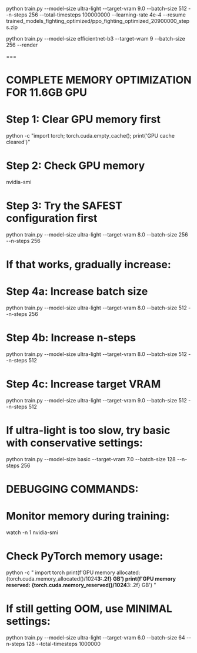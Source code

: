 




python train.py --model-size ultra-light --target-vram 9.0 --batch-size 512 --n-steps 256 --total-timesteps 100000000 --learning-rate 4e-4 --resume trained_models_fighting_optimized/ppo_fighting_optimized_20900000_steps.zip 



python train.py --model-size efficientnet-b3 --target-vram 9 --batch-size 256 --render



===


# COMPLETE MEMORY OPTIMIZATION FOR 11.6GB GPU

# Step 1: Clear GPU memory first
python -c "import torch; torch.cuda.empty_cache(); print('GPU cache cleared')"

# Step 2: Check GPU memory
nvidia-smi

# Step 3: Try the SAFEST configuration first
python train.py --model-size ultra-light --target-vram 8.0 --batch-size 256 --n-steps 256

# If that works, gradually increase:
# Step 4a: Increase batch size
python train.py --model-size ultra-light --target-vram 8.0 --batch-size 512 --n-steps 256

# Step 4b: Increase n-steps  
python train.py --model-size ultra-light --target-vram 8.0 --batch-size 512 --n-steps 512

# Step 4c: Increase target VRAM
python train.py --model-size ultra-light --target-vram 9.0 --batch-size 512 --n-steps 512

# If ultra-light is too slow, try basic with conservative settings:
python train.py --model-size basic --target-vram 7.0 --batch-size 128 --n-steps 256

# DEBUGGING COMMANDS:
# Monitor memory during training:
watch -n 1 nvidia-smi

# Check PyTorch memory usage:
python -c "
import torch
print(f'GPU memory allocated: {torch.cuda.memory_allocated()/1024**3:.2f} GB')
print(f'GPU memory reserved: {torch.cuda.memory_reserved()/1024**3:.2f} GB')
"

# If still getting OOM, use MINIMAL settings:
python train.py --model-size ultra-light --target-vram 6.0 --batch-size 64 --n-steps 128 --total-timesteps 1000000